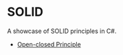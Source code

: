 # SOLID
A showcase of SOLID principles in C#.

- [Open-closed Principle](https://github.com/StevenGarberg/SOLID/tree/feature/OCP-refactor/SOLID.OCP)
